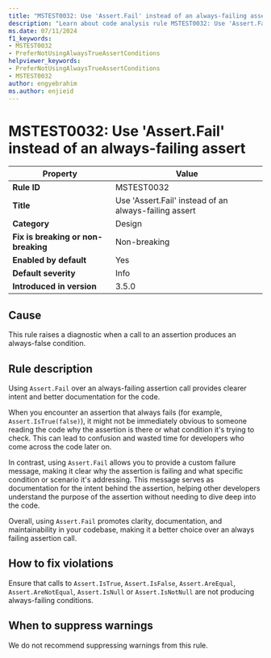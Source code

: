 ```yaml
---
title: "MSTEST0032: Use 'Assert.Fail' instead of an always-failing assert"
description: "Learn about code analysis rule MSTEST0032: Use 'Assert.Fail' instead of an always-failing assert"
ms.date: 07/11/2024
f1_keywords:
- MSTEST0032
- PreferNotUsingAlwaysTrueAssertConditions
helpviewer_keywords:
- PreferNotUsingAlwaysTrueAssertConditions
- MSTEST0032
author: engyebrahim
ms.author: enjieid
---
```

# MSTEST0032: Use 'Assert.Fail' instead of an always-failing assert

| Property                            | Value                                                 |
|-------------------------------------|-------------------------------------------------------|
| **Rule ID**                         | MSTEST0032                                            |
| **Title**                           | Use 'Assert.Fail' instead of an always-failing assert |
| **Category**                        | Design                                                |
| **Fix is breaking or non-breaking** | Non-breaking                                          |
| **Enabled by default**              | Yes                                                   |
| **Default severity**                | Info                                                  |
| **Introduced in version**           | 3.5.0                                                 |

## Cause

This rule raises a diagnostic when a call to an assertion produces an always-false condition.

## Rule description

Using `Assert.Fail` over an always-failing assertion call provides clearer intent and better documentation for the code.

When you encounter an assertion that always fails (for example, `Assert.IsTrue(false)`), it might not be immediately obvious to someone reading the code why the assertion is there or what condition it's trying to check. This can lead to confusion and wasted time for developers who come across the code later on.

In contrast, using `Assert.Fail` allows you to provide a custom failure message, making it clear why the assertion is failing and what specific condition or scenario it's addressing. This message serves as documentation for the intent behind the assertion, helping other developers understand the purpose of the assertion without needing to dive deep into the code.

Overall, using `Assert.Fail` promotes clarity, documentation, and maintainability in your codebase, making it a better choice over an always failing assertion call.

## How to fix violations

Ensure that calls to `Assert.IsTrue`, `Assert.IsFalse`, `Assert.AreEqual`, `Assert.AreNotEqual`, `Assert.IsNull` or `Assert.IsNotNull` are not producing always-failing conditions.

## When to suppress warnings

We do not recommend suppressing warnings from this rule.
